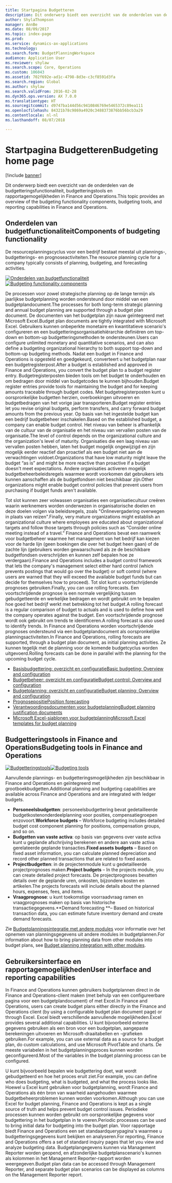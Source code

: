 ```yaml
---
title: Startpagina Budgetteren
description: Dit onderwerp biedt een overzicht van de onderdelen van de budgetteringsfunctionaliteit, budgetteringstools en rapportagemogelijkheden in Microsoft Dynamics 365 for Finance and Operations.
author: ShylaThompson
manager: AnnBe
ms.date: 08/09/2017
ms.topic: index-page
ms.prod: 
ms.service: dynamics-ax-applications
ms.technology: 
ms.search.form: BudgetPlanningWorkspace
audience: Application User
ms.reviewer: shylaw
ms.search.scope: Core, Operations
ms.custom: 106043
ms.assetid: 702f692e-ad1c-4798-8d3e-c3cf8591d3fa
ms.search.region: Global
ms.author: shylaw
ms.search.validFrom: 2016-02-28
ms.dyn365.ops.version: AX 7.0.0
ms.translationtype: HT
ms.sourcegitcommit: d9747ba144d56c9410846769e5465372c89ea111
ms.openlocfilehash: 84321b78c9869a4920c3488373876bb56bcb3a29
ms.contentlocale: nl-nl
ms.lasthandoff: 08/07/2018

---
```


# <a name="budgeting-home-page"></a><span data-ttu-id="4d19e-103">Startpagina Budgetteren</span><span class="sxs-lookup"><span data-stu-id="4d19e-103">Budgeting home page</span></span>

[!include [banner](../includes/banner.md)]

<span data-ttu-id="4d19e-104">Dit onderwerp biedt een overzicht van de onderdelen van de budgetteringsfunctionaliteit, budgetteringstools en rapportagemogelijkheden in Finance and Operations.</span><span class="sxs-lookup"><span data-stu-id="4d19e-104">This topic provides an overview of the budgeting functionality components, budgeting tools, and reporting capabilities in Finance and Operations.</span></span> 

<a name="components-of-budgeting-functionality"></a><span data-ttu-id="4d19e-105">Onderdelen van budgetfunctionaliteit</span><span class="sxs-lookup"><span data-stu-id="4d19e-105">Components of budgeting functionality</span></span>
-------------------------------------

<span data-ttu-id="4d19e-106">De resourceplanningscyclus voor een bedrijf bestaat meestal uit plannings-, budgetterings- en prognoseactiviteiten.</span><span class="sxs-lookup"><span data-stu-id="4d19e-106">The resource planning cycle for a company typically consists of planning, budgeting, and forecasting activities.</span></span>

<span data-ttu-id="4d19e-107">[![Onderdelen van budgetfunctionaliteit](./media/budgeting-functionality-components.jpg)](./media/budgeting-functionality-components.jpg)</span><span class="sxs-lookup"><span data-stu-id="4d19e-107">[![Budgeting functionality components](./media/budgeting-functionality-components.jpg)](./media/budgeting-functionality-components.jpg)</span></span>

<span data-ttu-id="4d19e-108">De processen voor zowel strategische planning op de lange termijn als jaarlijkse budgetplanning worden ondersteund door middel van een budgetplandocument.</span><span class="sxs-lookup"><span data-stu-id="4d19e-108">The processes for both long-term strategic planning and annual budget planning are supported through a budget plan document.</span></span> <span data-ttu-id="4d19e-109">De documenten van het budgetplan zijn nauw geïntegreerd met Microsoft Excel.</span><span class="sxs-lookup"><span data-stu-id="4d19e-109">Budget plan documents are tightly integrated with Microsoft Excel.</span></span> <span data-ttu-id="4d19e-110">Gebruikers kunnen onbeperkte monetaire en kwantitatieve scenario's configureren en een budgetteringsorganisatiehiërarchie definiëren om top-down en bottom-up budgetteringsmethoden te ondersteunen.</span><span class="sxs-lookup"><span data-stu-id="4d19e-110">Users can configure unlimited monetary and quantitative scenarios, and can also define a budgeting organizational hierarchy to both support top-down and bottom-up budgeting methods.</span></span> <span data-ttu-id="4d19e-111">Nadat een budget in Finance and Operations is opgesteld en goedgekeurd, converteert u het budgetplan naar een budgetregisterpost.</span><span class="sxs-lookup"><span data-stu-id="4d19e-111">After a budget is established and approved in Finance and Operations, you convert the budget plan to a budget register entry.</span></span> <span data-ttu-id="4d19e-112">Budgetregisterposten bieden tools om het budget te onderhouden en om bedragen door middel van budgetcodes te kunnen bijhouden.</span><span class="sxs-lookup"><span data-stu-id="4d19e-112">Budget register entries provide tools for maintaining the budget and for keeping amounts traceable through budget codes.</span></span> <span data-ttu-id="4d19e-113">Met budgetregisterposten kunt u oorspronkelijke budgetten herzien, overboekingen uitvoeren en budgetbedragen van het vorige jaar transporteren.</span><span class="sxs-lookup"><span data-stu-id="4d19e-113">Budget register entries let you revise original budgets, perform transfers, and carry forward budget amounts from the previous year.</span></span> <span data-ttu-id="4d19e-114">Op basis van het ingestelde budget kan een bedrijf budgetbeheer inschakelen.</span><span class="sxs-lookup"><span data-stu-id="4d19e-114">Based on the established budget, a company can enable budget control.</span></span> <span data-ttu-id="4d19e-115">Het niveau van beheer is afhankelijk van de cultuur van de organisatie en het niveau van vervallen posten van de organisatie.</span><span class="sxs-lookup"><span data-stu-id="4d19e-115">The level of control depends on the organizational culture and the organization's level of maturity.</span></span> <span data-ttu-id="4d19e-116">Organisaties die een laag niveau van vervallen posten hebben, laten het budget mogelijk ongewijzigd en zijn mogelijk eerder reactief dan proactief als een budget niet aan de verwachtingen voldoet.</span><span class="sxs-lookup"><span data-stu-id="4d19e-116">Organizations that have low maturity might leave the budget “as is” and might be more reactive than proactive if a budget doesn't meet expectations.</span></span> <span data-ttu-id="4d19e-117">Andere organisaties activeren mogelijk budgetbeheerbeleidsregels waarmee wordt voorkomen dat gebruikers iets kunnen aanschaffen als de budgetfondsen niet beschikbaar zijn.</span><span class="sxs-lookup"><span data-stu-id="4d19e-117">Other organizations might enable budget control policies that prevent users from purchasing if budget funds aren't available.</span></span>

<span data-ttu-id="4d19e-118">Tot slot kunnen zeer volwassen organisaties een organisatiecultuur creëren waarin werknemers worden onderwezen in organisatorische doelen en deze doelen volgen via beleidsregels, zoals "Onlinevergadering overwegen in plaats van reizen".</span><span class="sxs-lookup"><span data-stu-id="4d19e-118">Finally, very mature organizations might establish an organizational culture where employees are educated about organizational targets and follow those targets through policies such as “Consider online meeting instead of a travel.”</span></span> <span data-ttu-id="4d19e-119">Finance and Operations bevat een raamwerk voor budgetbeheer waarmee het management van het bedrijf kan kiezen voor de harde lijn (geen boekingen die over het budget heen gaan) of de zachte lijn (gebruikers worden gewaarschuwd als ze de beschikbare budgetfondsen overschrijden en kunnen zelf bepalen hoe ze verdergaan).</span><span class="sxs-lookup"><span data-stu-id="4d19e-119">Finance and Operations includes a budget control framework that lets the company's management select either hard control (which prevents postings that would go over the budget) or soft control (where users are warned that they will exceed the available budget funds but can decide for themselves how to proceed).</span></span> <span data-ttu-id="4d19e-120">Tot slot kunt u voortschrijdende prognoses gebruiken.</span><span class="sxs-lookup"><span data-stu-id="4d19e-120">Finally, you can use rolling forecasts.</span></span> <span data-ttu-id="4d19e-121">Een voortschrijdende prognose is een normale vergelijking tussen gebudgetteerde en werkelijke bedragen en wordt gebruikt om te bepalen hoe goed het bedrijf werkt met betrekking tot het budget.</span><span class="sxs-lookup"><span data-stu-id="4d19e-121">A rolling forecast is a regular comparison of budget to actuals and is used to define how well the company operates against the budget.</span></span> <span data-ttu-id="4d19e-122">Een voortschrijdende prognose wordt ook gebruikt om trends te identificeren.</span><span class="sxs-lookup"><span data-stu-id="4d19e-122">A rolling forecast is also used to identify trends.</span></span> <span data-ttu-id="4d19e-123">In Finance and Operations worden voortschrijdende prognoses ondersteund via een budgetplandocument als oorspronkelijke planningsactiviteiten.</span><span class="sxs-lookup"><span data-stu-id="4d19e-123">In Finance and Operations, rolling forecasts are supported, through a budget plan document, as initial planning activities.</span></span> <span data-ttu-id="4d19e-124">Ze kunnen tegelijk met de planning voor de komende budgetcyclus worden uitgevoerd.</span><span class="sxs-lookup"><span data-stu-id="4d19e-124">Rolling forecasts can be done in parallel with the planning for the upcoming budget cycle.</span></span>

-   [<span data-ttu-id="4d19e-125">Basisbudgettering: overzicht en configuratie</span><span class="sxs-lookup"><span data-stu-id="4d19e-125">Basic budgeting: Overview and configuration</span></span>](basic-budgeting-overview-configuration.md)
-   [<span data-ttu-id="4d19e-126">Budgetbeheer: overzicht en configuratie</span><span class="sxs-lookup"><span data-stu-id="4d19e-126">Budget control: Overview and configuration</span></span>](budget-control-overview-configuration.md)
-   [<span data-ttu-id="4d19e-127">Budgetplanning: overzicht en configuratie</span><span class="sxs-lookup"><span data-stu-id="4d19e-127">Budget planning: Overview and configuration</span></span>](budget-planning-overview-configuration.md)
-   [<span data-ttu-id="4d19e-128">Prognosepositie</span><span class="sxs-lookup"><span data-stu-id="4d19e-128">Position forecasting</span></span>](position-forecasting.md)
-   [<span data-ttu-id="4d19e-129">Verantwoordingsdocumenten voor budgetplanning</span><span class="sxs-lookup"><span data-stu-id="4d19e-129">Budget planning justification documents</span></span>](budget-planning-justification-docs.md)
-   [<span data-ttu-id="4d19e-130">Microsoft Excel-sjablonen voor budgetplanning</span><span class="sxs-lookup"><span data-stu-id="4d19e-130">Microsoft Excel templates for budget planning</span></span>](budget-planning-excel-templates.md)

## <a name="budgeting-tools-in-finance-and-operations"></a><span data-ttu-id="4d19e-131">Budgetteringstools in Finance and Operations</span><span class="sxs-lookup"><span data-stu-id="4d19e-131">Budgeting tools in Finance and Operations</span></span>
<span data-ttu-id="4d19e-132">[![Budgetteringstools](./media/budgeting-tools.jpg)](./media/budgeting-tools.jpg)</span><span class="sxs-lookup"><span data-stu-id="4d19e-132">[![Budgeting tools](./media/budgeting-tools.jpg)](./media/budgeting-tools.jpg)</span></span> 

<span data-ttu-id="4d19e-133">Aanvullende plannings- en budgetteringsmogelijkheden zijn beschikbaar in Finance and Operations en geïntegreerd met grootboekbudgetten.</span><span class="sxs-lookup"><span data-stu-id="4d19e-133">Additional planning and budgeting capabilities are available across Finance and Operations and are integrated with ledger budgets.</span></span>

-   <span data-ttu-id="4d19e-134">**Personeelsbudgetten**: personeelsbudgettering bevat gedetailleerde budgetkostenonderdeelplanning voor posities, compensatiegroepen enzovoort.</span><span class="sxs-lookup"><span data-stu-id="4d19e-134">**Workforce budgets** – Workforce budgeting includes detailed budget cost component planning for positions, compensation groups, and so on.</span></span>
-   <span data-ttu-id="4d19e-135">**Budgetten van vaste activa**: op basis van gegevens over vaste activa kunt u geplande afschrijving berekenen en andere aan vaste activa gerelateerde geplande transacties.</span><span class="sxs-lookup"><span data-stu-id="4d19e-135">**Fixed assets budgets** – Based on fixed asset information, you can calculate planned depreciation and record other planned transactions that are related to fixed assets.</span></span>
-   <span data-ttu-id="4d19e-136">**Projectbudgetten**: in de projectenmodule kunt u gedetailleerde projectprognoses maken.</span><span class="sxs-lookup"><span data-stu-id="4d19e-136">**Project budgets** – In the projects module, you can create detailed project forecasts.</span></span> <span data-ttu-id="4d19e-137">De projectprognoses bevatten details over de geplande uren, onkosten, bijzondere kosten en artikelen.</span><span class="sxs-lookup"><span data-stu-id="4d19e-137">The projects forecasts will include details about the planned hours, expenses, fees, and items.</span></span>
-   <span data-ttu-id="4d19e-138">**Vraagprognose**: u kunt toekomstige voorraadvraag ramen en vraagprognoses maken op basis van historische transactiegegevens.</span><span class="sxs-lookup"><span data-stu-id="4d19e-138">**Demand forecasting **– Based on historical transaction data, you can estimate future inventory demand and create demand forecasts.</span></span>

<span data-ttu-id="4d19e-139">Zie [Budgetplanningsintegratie met andere modules](budget-planning-integration-other-modules.md) voor informatie over het opnemen van planningsgegevens uit andere modules in budgetplannen.</span><span class="sxs-lookup"><span data-stu-id="4d19e-139">For information about how to bring planning data from other modules into budget plans, see [Budget planning integration with other modules](budget-planning-integration-other-modules.md).</span></span>

## <a name="user-interface-and-reporting-capabilities"></a><span data-ttu-id="4d19e-140">Gebruikersinterface en rapportagemogelijkheden</span><span class="sxs-lookup"><span data-stu-id="4d19e-140">User interface and reporting capabilities</span></span>
<span data-ttu-id="4d19e-141">In Finance and Operations kunnen gebruikers budgetplannen direct in de Finance and Operations-client maken (met behulp van een configureerbare pagina voor een budgetplandocument) of met Excel.</span><span class="sxs-lookup"><span data-stu-id="4d19e-141">In Finance and Operations, users can create budget plans either directly in the Finance and Operations client (by using a configurable budget plan document page) or through Excel.</span></span> <span data-ttu-id="4d19e-142">Excel biedt verschillende aanvullende mogelijkheden.</span><span class="sxs-lookup"><span data-stu-id="4d19e-142">Excel provides several additional capabilities.</span></span> <span data-ttu-id="4d19e-143">U kunt bijvoorbeeld externe gegevens gebruiken als een bron voor een budgetplan, aangepaste berekeningen uitvoeren en Microsoft-draaitabellen en -grafieken gebruiken.</span><span class="sxs-lookup"><span data-stu-id="4d19e-143">For example, you can use external data as a source for a budget plan, do custom calculations, and use Microsoft PivotTable and charts.</span></span> <span data-ttu-id="4d19e-144">De meeste variabelen in het budgetplanningsproces kunnen worden geconfigureerd.</span><span class="sxs-lookup"><span data-stu-id="4d19e-144">Most of the variables in the budget planning process can be configured.</span></span> 

<span data-ttu-id="4d19e-145">U kunt bijvoorbeeld bepalen wie budgettering doet, wat wordt gebudgetteerd en hoe het proces eruit ziet.</span><span class="sxs-lookup"><span data-stu-id="4d19e-145">For example, you can define who does budgeting, what is budgeted, and what the process looks like.</span></span> <span data-ttu-id="4d19e-146">Hoewel u Excel kunt gebruiken voor budgetplanning, wordt Finance and Operations als één bron van waarheid aangehouden waarmee budgetbeheerproblemen kunnen worden voorkomen.</span><span class="sxs-lookup"><span data-stu-id="4d19e-146">Although you can use Excel for budget planning, Finance and Operations is kept as a single source of truth and helps prevent budget control issues.</span></span> <span data-ttu-id="4d19e-147">Periodieke processen kunnen worden gebruikt om oorspronkelijke gegevens voor budgettering in het budgetplan in te voeren.</span><span class="sxs-lookup"><span data-stu-id="4d19e-147">Periodic processes can be used to bring initial data for budgeting into the budget plan.</span></span> <span data-ttu-id="4d19e-148">Voor rapportage biedt Finance and Operations een set standaardquerypagina's waarmee u budgetteringsgegevens kunt bekijken en analyseren.</span><span class="sxs-lookup"><span data-stu-id="4d19e-148">For reporting, Finance and Operations offers a set of standard inquiry pages that let you view and analyze budgeting data.</span></span> <span data-ttu-id="4d19e-149">Budgetplangegevens kunnen via Management Reporter worden geopend, en afzonderlijke budgetplanscenario's kunnen als kolommen in het Management Reporter-rapport worden weergegeven.</span><span class="sxs-lookup"><span data-stu-id="4d19e-149">Budget plan data can be accessed through Management Reporter, and separate budget plan scenarios can be displayed as columns on the Management Reporter report.</span></span>







